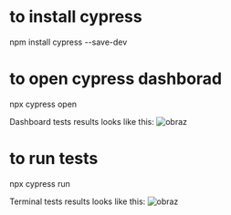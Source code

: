 # to install cypress
npm install cypress --save-dev

# to open cypress dashborad
npx cypress open

Dashboard tests results looks like this:
![obraz](https://user-images.githubusercontent.com/46407644/187488591-88e43ba7-7b4e-475b-90cf-7b4bf31a5e06.png)

# to run tests
npx cypress run

Terminal tests results looks like this:
![obraz](https://user-images.githubusercontent.com/46407644/187488883-91640bd9-4df6-4833-8eb1-ed5f31ba03bb.png)

